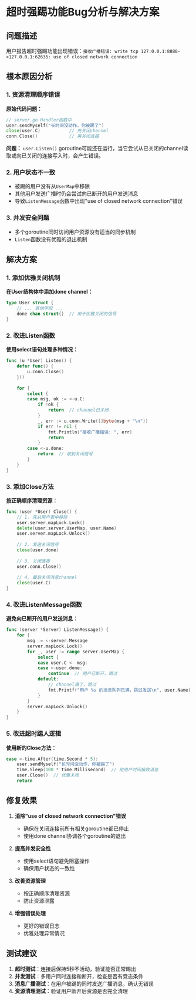 # 超时强踢功能Bug分析与解决方案

## 问题描述
用户报告超时强踢功能出现错误：`接收广播错误: write tcp 127.0.0.1:8888->127.0.0.1:62635: use of closed network connection`

## 根本原因分析

### 1. 资源清理顺序错误
**原始代码问题：**
```go
// server.go Handler函数中
user.sendMyself("长时间没动作，你被踢了")
close(user.C)           // 先关闭channel
conn.Close()            // 再关闭连接
```

**问题：** `user.Listen()` goroutine可能还在运行，当它尝试从已关闭的channel读取或向已关闭的连接写入时，会产生错误。

### 2. 用户状态不一致
- 被踢的用户没有从`UserMap`中移除
- 其他用户发送广播时仍会尝试向已断开的用户发送消息
- 导致`ListenMessage`函数中出现"use of closed network connection"错误

### 3. 并发安全问题
- 多个goroutine同时访问用户资源没有适当的同步机制
- `Listen`函数没有优雅的退出机制

## 解决方案

### 1. 添加优雅关闭机制
**在User结构体中添加done channel：**
```go
type User struct {
    // ... 其他字段 ...
    done chan struct{}  // 用于优雅关闭的信号
}
```

### 2. 改进Listen函数
**使用select语句处理多种情况：**
```go
func (u *User) Listen() {
    defer func() {
        u.conn.Close()
    }()
    
    for {
        select {
        case msg, ok := <-u.C:
            if !ok {
                return  // channel已关闭
            }
            _, err := u.conn.Write([]byte(msg + "\n"))
            if err != nil {
                fmt.Println("接收广播错误: ", err)
                return
            }
        case <-u.done:
            return  // 收到关闭信号
        }
    }
}
```

### 3. 添加Close方法
**按正确顺序清理资源：**
```go
func (user *User) Close() {
    // 1. 先从用户表中移除
    user.server.mapLock.Lock()
    delete(user.server.UserMap, user.Name)
    user.server.mapLock.Unlock()
    
    // 2. 发送关闭信号
    close(user.done)
    
    // 3. 关闭连接
    user.conn.Close()
    
    // 4. 最后关闭消息channel
    close(user.C)
}
```

### 4. 改进ListenMessage函数
**避免向已断开的用户发送消息：**
```go
func (server *Server) ListenMessage() {
    for {
        msg := <-server.Message
        server.mapLock.Lock()
        for _, user := range server.UserMap {
            select {
            case user.C <- msg:
            case <-user.done:
                continue  // 用户已断开，跳过
            default:
                // channel满了，跳过
                fmt.Printf("用户 %s 的消息队列已满，跳过发送\n", user.Name)
            }
        }
        server.mapLock.Unlock()
    }
}
```

### 5. 改进超时踢人逻辑
**使用新的Close方法：**
```go
case <-time.After(time.Second * 5):
    user.sendMyself("长时间没动作，你被踢了")
    time.Sleep(100 * time.Millisecond)  // 给用户时间接收消息
    user.Close()  // 优雅关闭
    return
```

## 修复效果

1. **消除"use of closed network connection"错误**
   - 确保在关闭连接前所有相关goroutine都已停止
   - 使用done channel协调各个goroutine的退出

2. **提高并发安全性**
   - 使用select语句避免阻塞操作
   - 确保用户状态的一致性

3. **改善资源管理**
   - 按正确顺序清理资源
   - 防止资源泄露

4. **增强错误处理**
   - 更好的错误日志
   - 优雅处理异常情况

## 测试建议

1. **超时测试**：连接后保持5秒不活动，验证能否正常踢出
2. **并发测试**：多用户同时连接和断开，检查是否有竞态条件
3. **消息广播测试**：在用户被踢的同时发送广播消息，确认无错误
4. **资源清理测试**：验证用户断开后资源是否完全清理
